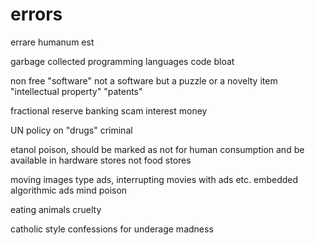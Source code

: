 # errors
errare humanum est

garbage collected programming languages
  code bloat

non free "software"
  not a software but a puzzle or a novelty item
  "intellectual property"
  "patents"


fractional reserve banking
  scam
interest
money

UN policy on "drugs"
  criminal

etanol
  poison, should be marked as not for human consumption and be available in hardware stores not food stores

moving images type ads, interrupting movies with ads etc.
embedded algorithmic ads
  mind poison

eating animals
  cruelty

catholic style confessions for underage
  madness
